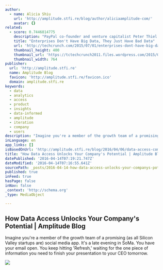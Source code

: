 ```yaml
---
author:
  - name: Alicia Shiu
    url: 'http://amplitude.stfi.re/blog/author/aliciaamplitude-com/'
    avatar: {}
related:
  - score: 0.7446814775
    description: "PayPal co-founder and venture capitalist Peter Thiel commonly harps on the tech community for overusing buzzwords like \"cloud\" and \"big data.\" He's not the only one who's been saying this, but the message still doesn't appear to be sinking in with most enterprises."
    title: "Enterprises Don't Have Big Data, They Just Have Bad Data"
    url: 'http://techcrunch.com/2015/07/01/enterprises-dont-have-big-data-they-just-have-bad-data/'
    thumbnail_height: 400
    thumbnail_url: 'https://tctechcrunch2011.files.wordpress.com/2015/07/baddata.jpg?w=764&h=400&crop=1'
    thumbnail_width: 764
publisher:
  url: 'http://amplitude.stfi.re'
  name: Amplitude Blog
  favicon: 'http://amplitude.stfi.re/favicon.ico'
  domain: amplitude.stfi.re
keywords:
  - data
  - analytics
  - access
  - product
  - insights
  - data-informed
  - amplitude
  - iteration
  - company
  - users
description: "Imagine you're a member of the growth team of a promising (as all Silicon Valley startups are) social media app. It's a late evening in SoMa. You have your email open. You keep hitting 'Refresh,' waiting for the one piece of information you need to finish your presentation to your CEO tomorrow."
inLanguage: en
app_links: []
isBasedOnUrl: 'http://amplitude.stfi.re/blog/2016/04/06/data-access-company-potential/?sf=rvkjkx'
title: "How Data Access Unlocks Your Company's Potential | Amplitude Blog"
datePublished: '2016-04-14T07:19:21.747Z'
dateModified: '2016-04-14T07:16:55.641Z'
sourcePath: _posts/2016-04-14-how-data-access-unlocks-your-companys-potential-or-amplitude.md
published: true
inFeed: true
hasPage: false
inNav: false
_context: 'http://schema.org'
_type: MediaObject

---
```

<article style=""><h1>How Data Access Unlocks Your Company's Potential | Amplitude Blog</h1><p>Imagine you're a member of the growth team of a promising (as all Silicon Valley startups are) social media app. It's a late evening in SoMa. You have your email open. You keep hitting 'Refresh,' waiting for the one piece of information you need to finish your presentation to your CEO tomorrow.</p><img src="https://i1.wp.com/amplitude.com/blog/wp-content/uploads/2016/04/data-access-infographic-1-01.png?resize=625%2C1718&amp;ssl=1" /></article>